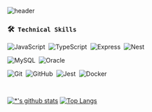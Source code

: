 ![header](https://capsule-render.vercel.app/api?type=waving&color=auto&height=300&section=header&text=Ahn%20Gwangsu&fontSize=90&animation=fadeIn&fontAlignY=38&desc=Back-End%20Developer&descAlignY=55&descAlign=73)


### 🛠 &nbsp;`Technical Skills`
![JavaScript](https://img.shields.io/badge/-JavaScript-05122A?style=flat&logo=JavaScript&color=black)&nbsp;
![TypeScript](https://img.shields.io/badge/-TypeScript-3178C6?style=flat&logo=TypeScript&color=black)&nbsp;
![Express](https://img.shields.io/badge/-Express-05122A?style=flat&logo=Express&logoColor=Express&color=black)&nbsp;
![Nest](https://img.shields.io/badge/-NestJS-E0234E?style=flat&logo=NestJS&logoColor=NestJS&color=black)&nbsp;

![MySQL](https://img.shields.io/badge/-MySQL-4479A1?style=flat&logo=MySQL&logoColor=MySQL&color=black)&nbsp;
![Oracle](https://img.shields.io/badge/-Oracle-4479A1?style=flat&logo=Oracle&logoColor=Oracle&color=black)&nbsp;


![Git](https://img.shields.io/badge/-Git-05122A?style=flat&logo=git&color=black)&nbsp;
![GitHub](https://img.shields.io/badge/-GitHub-05122A?style=flat&logo=github&color=black)&nbsp;
![Jest](https://img.shields.io/badge/-Jest-C21325?style=flat&logo=Jest&color=black)&nbsp;
![Docker](https://img.shields.io/badge/-Docker-2496ED?style=flat&logo=Docker&color=black)&nbsp;


<br>

[![*'s github stats](https://github-readme-stats.vercel.app/api?username=Ansu-dev&show_icons=true&theme=gruvbox)](https://github.com/Ansu-dev) [![Top Langs](https://github-readme-stats.vercel.app/api/top-langs/?username=Ansu-dev&layout=compact)](https://github.com/Ansu-dev/github-readme-stats)

